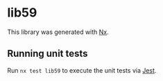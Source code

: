 # lib59

This library was generated with [Nx](https://nx.dev).


## Running unit tests

Run `nx test lib59` to execute the unit tests via [Jest](https://jestjs.io).


